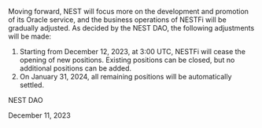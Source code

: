 
Moving forward, NEST will focus more on the development and promotion of its Oracle service, and the business operations of NESTFi will be gradually adjusted. As decided by the NEST DAO, the following adjustments will be made:
1. Starting from December 12, 2023, at 3:00 UTC, NESTFi will cease the opening of new positions. Existing positions can be closed, but no additional positions can be added.
2. On January 31, 2024, all remaining positions will be automatically settled.

NEST DAO

December 11, 2023
